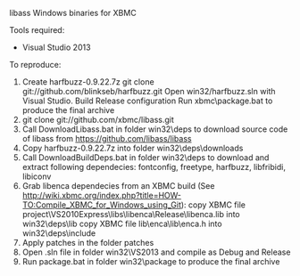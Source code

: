 libass Windows binaries for XBMC

Tools required:
* Visual Studio 2013

To reproduce:
1. Create harfbuzz-0.9.22.7z
     git clone git://github.com/blinkseb/harfbuzz.git
     Open win32/harfbuzz.sln with Visual Studio.
     Build Release configuration
     Run xbmc\package.bat to produce the final archive
2. git clone git://github.com/xbmc/libass.git
3. Call DownloadLibass.bat in folder win32\deps to download source code of libass from https://github.com/libass/libass
4. Copy harfbuzz-0.9.22.7z into folder win32\deps\downloads
5. Call DownloadBuildDeps.bat in folder win32\deps to download and extract following dependecies: fontconfig, freetype, harfbuzz, libfribidi, libiconv
6. Grab libenca dependecies from an XBMC build (See http://wiki.xbmc.org/index.php?title=HOW-TO:Compile_XBMC_for_Windows_using_Git):
     copy XBMC file project\VS2010Express\libs\libenca\Release\libenca.lib into win32\deps\lib
     copy XBMC file lib\enca\lib\enca.h into win32\deps\include
7. Apply patches in the folder patches
8. Open .sln file in folder win32\VS2013 and compile as Debug and Release
9. Run package.bat in folder win32\package to produce the final archive
